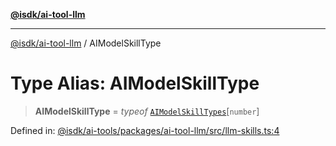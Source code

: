 [**@isdk/ai-tool-llm**](../README.md)

***

[@isdk/ai-tool-llm](../globals.md) / AIModelSkillType

# Type Alias: AIModelSkillType

> **AIModelSkillType** = *typeof* [`AIModelSkillTypes`](../variables/AIModelSkillTypes.md)\[`number`\]

Defined in: [@isdk/ai-tools/packages/ai-tool-llm/src/llm-skills.ts:4](https://github.com/isdk/ai-tool-llm.js/blob/b85f02c051e6cb4b9c451fe72592c4077cb731a4/src/llm-skills.ts#L4)
